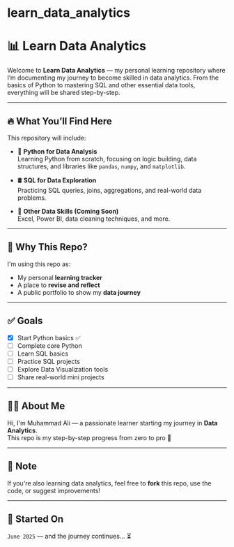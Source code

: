 # learn_data_analytics

# 📊 Learn Data Analytics

Welcome to **Learn Data Analytics** — my personal learning repository where I’m documenting my journey to become skilled in data analytics. From the basics of Python to mastering SQL and other essential data tools, everything will be shared step-by-step.

---

## 🔥 What You’ll Find Here

This repository will include:

- 📘 **Python for Data Analysis**  
  Learning Python from scratch, focusing on logic building, data structures, and libraries like `pandas`, `numpy`, and `matplotlib`.

- 🛢️ **SQL for Data Exploration**  
  Practicing SQL queries, joins, aggregations, and real-world data problems.

- 🧠 **Other Data Skills (Coming Soon)**  
  Excel, Power BI, data cleaning techniques, and more.

---

## 🧭 Why This Repo?

I'm using this repo as:
- My personal **learning tracker**
- A place to **revise and reflect**
- A public portfolio to show my **data journey**

---

## ✅ Goals

- [x] Start Python basics ✅  
- [ ] Complete core Python  
- [ ] Learn SQL basics  
- [ ] Practice SQL projects  
- [ ] Explore Data Visualization tools  
- [ ] Share real-world mini projects

---

## 🧑‍💻 About Me

Hi, I'm Muhammad Ali — a passionate learner starting my journey in **Data Analytics**.  
This repo is my step-by-step progress from zero to pro 🚀

---

## 📌 Note

If you're also learning data analytics, feel free to **fork** this repo, use the code, or suggest improvements!

---

## 📅 Started On

`June 2025` — and the journey continues... ⏳
